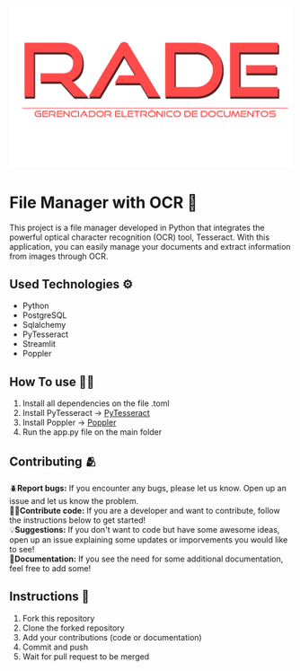 <h1 align='center'>
  <img src='projeto_ciclo1/pages_library/Icons/rade_logo2.png'/>
</h1>

# File Manager with OCR 📄
This project is a file manager developed in Python that integrates the powerful optical character recognition (OCR) tool, Tesseract. With this application, you can easily manage your documents and extract information from images through OCR.

## Used Technologies ⚙️
* Python
* PostgreSQL
* Sqlalchemy
* PyTesseract
* Streamlit
* Poppler

## How To use 👩‍💻
1. Install all dependencies on the file .toml
2. Install PyTesseract -> [PyTesseract](https://pypi.org/project/pytesseract/#description)
3. Install Poppler -> [Poppler](https://github.com/oschwartz10612/poppler-windows/releases/tag/v24.02.0-0)
4. Run the app.py file on the main folder

## Contributing 🫂
🪲**Report bugs:** If you encounter any bugs, please let us know. Open up an issue and let us know the problem.</br>
👨‍💻**Contribute code:** If you are a developer and want to contribute, follow the instructions below to get started!</br>
💡**Suggestions:** If you don't want to code but have some awesome ideas, open up an issue explaining some updates or imporvements you would like to see!</br>
📄**Documentation:** If you see the need for some additional documentation, feel free to add some!</br>

## Instructions 📝
1. Fork this repository
2. Clone the forked repository
3. Add your contributions (code or documentation)
4. Commit and push
5. Wait for pull request to be merged
